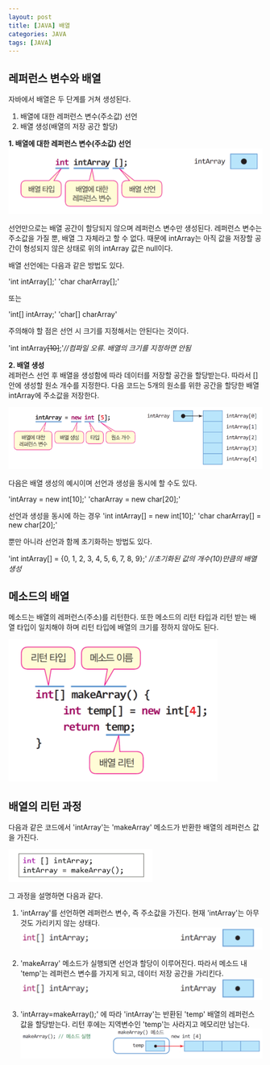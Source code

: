 ```yaml
---
layout: post
title: [JAVA] 배열 
categories: JAVA
tags: [JAVA]
---
```


## **레퍼런스 변수와 배열**  
  
  
자바에서 배열은 두 단계를 거쳐 생성된다.
  1. 배열에 대한 레퍼런스 변수(주소값) 선언
  2. 배열 생성(배열의 저장 공간 할당)
 
  
**1. 배열에 대한 레퍼런스 변수(주소값) 선언**  
![image1](/assets/images/JavaImages/3.png)

  선언만으로는 배열 공간이 할당되지 않으며 레퍼런스 변수만 생성된다. 레퍼런스 변수는 주소값을 가질 뿐, 배열 그 자체라고 할 수 없다. 
  때문에 intArray는 아직 값을 저장할 공간이 형성되지 않은 상태로 위의 intArray 값은 null이다.  
  
  배열 선언에는 다음과 같은 방법도 있다.
  
  'int intArray[];'
  'char charArray[];'
  
  또는
  
  'int[] intArray;'
  'char[] charArray'
   
  주의해야 할 점은 선언 시 크기를 지정해서는 안된다는 것이다.
  
  'int intArray~~[10]~~;'*//컴파일 오류. 배열의 크기를 지정하면 안됨*
  
**2. 배열 생성**  
  레퍼런스 선언 후 배열을 생성함에 따라 데이터를 저장할 공간을 할당받는다. 따라서 [] 안에 생성할 원소 개수를 지정한다. 
  다음 코드는 5개의 원소를 위한 공간을 할당한 배열 intArray에 주소값을 저장한다. 
  
  ![image2](/assets/images/JavaImages/6.png) 
  
  다음은 배열 생성의 예시이며 선언과 생성을 동시에 할 수도 있다.
  
  'intArray = new int[10];'
  'charArray = new char[20];'
  
  선언과 생성을 동시에 하는 경우
  'int intArray[] = new int[10];'
  'char charArray[] = new char[20];'
  
  뿐만 아니라 선언과 함께 초기화하는 방법도 있다.
  
  'int intArray[] = {0, 1, 2, 3, 4, 5, 6, 7, 8, 9};' *//초기화된 값의 개수(10)만큼의 배열 생성*
  
  
  
  ## **메소드의 배열**
  
  메소드는 배열의 레퍼런스(주소)를 리턴한다. 또한 메소드의 리턴 타입과 리턴 받는 배열 타입이 일치해야 하며 리턴 타입에 배열의 크기를 정하지 않아도 된다.
  
  ![image4](/assets/images/JavaImages/9.png) 
  
  
   ## **배열의 리턴 과정**
   
   다음과 같은 코드에서 'intArray'는 'makeArray' 메소드가 반환한 배열의 레퍼런스 값을 가진다.
  
  ![image5](/assets/images/JavaImages/10.png) 
  
  그 과정을 설명하면 다음과 같다.
  
  1. 'intArray'를 선언하면 레퍼런스 변수, 즉 주소값을 가진다. 현재 'intArray'는 아무것도 가리키지 않는 상태다.
    ![image6](/assets/images/JavaImages/11.png)
   
  2. 'makeArray' 메소드가 실행되면 선언과 할당이 이루어진다. 따라서 메소드 내 'temp'는 레퍼런스 변수를 가지게 되고, 데이터 저장 공간을 가리킨다.
    ![image7](/assets/images/JavaImages/11.png)
    
  3. 'intArray=makeArray();' 에 따라 'intArray'는 반환된 'temp' 배열의 레퍼런스 값을 할당받는다. 리턴 후에는 지역변수인 'temp'는 사라지고 메모리만 남는다.
    ![image8](/assets/images/JavaImages/12.png)
    
    
  
